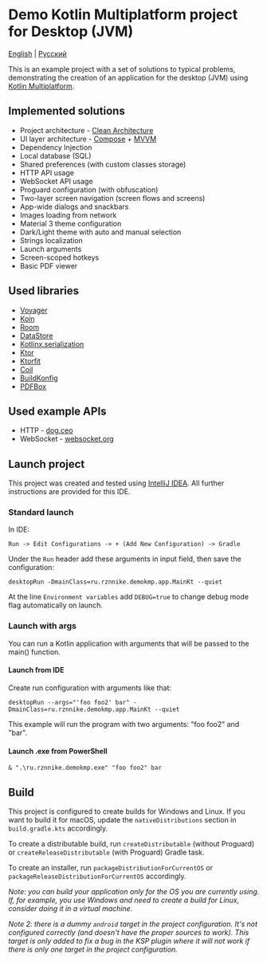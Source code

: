 # Demo Kotlin Multiplatform project for Desktop (JVM)
[English](https://github.com/RznNike/DemoKMP#readme) | [Русский](/README.ru.md)

This is an example project with a set of solutions to typical problems, demonstrating the creation of an application for the desktop (JVM) using [Kotlin Multiplatform](https://www.jetbrains.com/kotlin-multiplatform/).

## Implemented solutions
* Project architecture - [Clean Architecture](https://blog.cleancoder.com/uncle-bob/2012/08/13/the-clean-architecture.html)
* UI layer architecture - [Compose](https://developer.android.com/develop/ui/compose/documentation) + [MVVM](https://developer.android.com/topic/libraries/architecture/viewmodel)
* Dependency Injection
* Local database (SQL)
* Shared preferences (with custom classes storage)
* HTTP API usage
* WebSocket API usage
* Proguard configuration (with obfuscation)
* Two-layer screen navigation (screen flows and screens)
* App-wide dialogs and snackbars
* Images loading from network
* Material 3 theme configuration
* Dark/Light theme with auto and manual selection
* Strings localization
* Launch arguments
* Screen-scoped hotkeys
* Basic PDF viewer

## Used libraries
* [Voyager](https://voyager.adriel.cafe/)
* [Koin](https://insert-koin.io/)
* [Room](https://developer.android.com/jetpack/androidx/releases/room)
* [DataStore](https://developer.android.com/jetpack/androidx/releases/datastore)
* [Kotlinx.serialization](https://github.com/Kotlin/kotlinx.serialization)
* [Ktor](https://ktor.io/)
* [Ktorfit](https://foso.github.io/Ktorfit/)
* [Coil](https://coil-kt.github.io/coil/)
* [BuildKonfig](https://github.com/yshrsmz/BuildKonfig)
* [PDFBox](https://pdfbox.apache.org/)

## Used example APIs
* HTTP - [dog.ceo](https://dog.ceo/dog-api/)
* WebSocket - [websocket.org](https://websocket.org/tools/websocket-echo-server)

## Launch project
This project was created and tested using [IntelliJ IDEA](https://www.jetbrains.com/idea/). All further instructions are provided for this IDE.

### Standard launch
In IDE:

```Run -> Edit Configurations -> + (Add New Configuration) -> Gradle```

Under the ```Run``` header add these arguments in input field, then save the configuration:

```desktopRun -DmainClass=ru.rznnike.demokmp.app.MainKt --quiet```

At the line ```Environment variables``` add ```DEBUG=true``` to change debug mode flag automatically on launch.

### Launch with args
You can run a Kotlin application with arguments that will be passed to the main() function.

#### Launch from IDE
Create run configuration with arguments like that:

```desktopRun --args="'foo foo2' bar" -DmainClass=ru.rznnike.demokmp.app.MainKt --quiet```

This example will run the program with two arguments: "foo foo2" and "bar".

#### Launch .exe from PowerShell
```& ".\ru.rznnike.demokmp.exe" "foo foo2" bar```

## Build
This project is configured to create builds for Windows and Linux. If you want to build it for macOS, update the ```nativeDistributions``` section in ```build.gradle.kts``` accordingly.

To create a distributable build, run ```createDistributable``` (without Proguard) or ```createReleaseDistributable``` (with Proguard) Gradle task.

To create an installer, run ```packageDistributionForCurrentOS``` or ```packageReleaseDistributionForCurrentOS``` accordingly.

*Note: you can build your application only for the OS you are currently using. If, for example, you use Windows and need to create a build for Linux, consider doing it in a virtual machine.*

*Note 2: there is a dummy ```android``` target in the project configuration. It's not configured correctly (and doesn't have the proper sources to work). This target is only added to fix a bug in the KSP plugin where it will not work if there is only one target in the project configuration.*